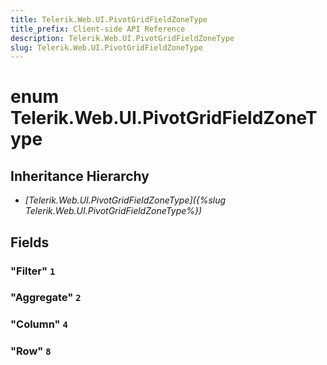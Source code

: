 ```yaml
---
title: Telerik.Web.UI.PivotGridFieldZoneType
title_prefix: Client-side API Reference
description: Telerik.Web.UI.PivotGridFieldZoneType
slug: Telerik.Web.UI.PivotGridFieldZoneType
---
```


# enum Telerik.Web.UI.PivotGridFieldZoneType

## Inheritance Hierarchy

* *[Telerik.Web.UI.PivotGridFieldZoneType]({%slug Telerik.Web.UI.PivotGridFieldZoneType%})*

## Fields

### "Filter" `1`

### "Aggregate" `2`

### "Column" `4`

### "Row" `8`


